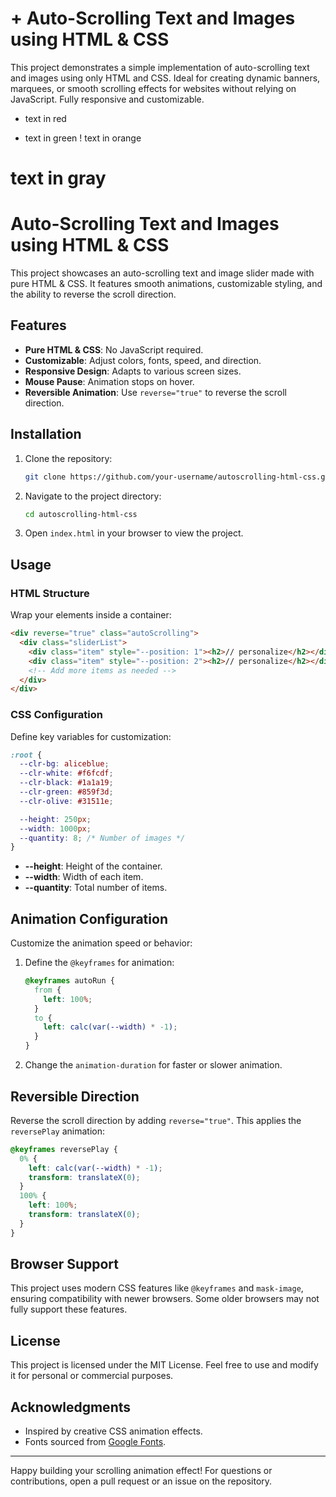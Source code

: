 # + Auto-Scrolling Text and Images using HTML & CSS
This project demonstrates a simple implementation of auto-scrolling text and images using only HTML and CSS. Ideal for creating dynamic banners, marquees, or smooth scrolling effects for websites without relying on JavaScript. Fully responsive and customizable.

- text in red
+ text in green
! text in orange
# text in gray

# Auto-Scrolling Text and Images using HTML & CSS

This project showcases an auto-scrolling text and image slider made with pure HTML & CSS. It features smooth animations, customizable styling, and the ability to reverse the scroll direction.

## Features

- **Pure HTML & CSS**: No JavaScript required.
- **Customizable**: Adjust colors, fonts, speed, and direction.
- **Responsive Design**: Adapts to various screen sizes.
- **Mouse Pause**: Animation stops on hover.
- **Reversible Animation**: Use `reverse="true"` to reverse the scroll direction.

## Installation

1. Clone the repository:
   ```bash
   git clone https://github.com/your-username/autoscrolling-html-css.git
   ```
2. Navigate to the project directory:
   ```bash
   cd autoscrolling-html-css
   ```
3. Open `index.html` in your browser to view the project.

## Usage

### HTML Structure
Wrap your elements inside a container:
```html
<div reverse="true" class="autoScrolling">
  <div class="sliderList">
    <div class="item" style="--position: 1"><h2>// personalize</h2></div>
    <div class="item" style="--position: 2"><h2>// personalize</h2></div>
    <!-- Add more items as needed -->
  </div>
</div>
```

### CSS Configuration
Define key variables for customization:
```css
:root {
  --clr-bg: aliceblue;
  --clr-white: #f6fcdf;
  --clr-black: #1a1a19;
  --clr-green: #859f3d;
  --clr-olive: #31511e;

  --height: 250px;
  --width: 1000px;
  --quantity: 8; /* Number of images */
}
```
- **--height**: Height of the container.
- **--width**: Width of each item.
- **--quantity**: Total number of items.

## Animation Configuration
Customize the animation speed or behavior:
1. Define the `@keyframes` for animation:
   ```css
   @keyframes autoRun {
     from {
       left: 100%;
     }
     to {
       left: calc(var(--width) * -1);
     }
   }
   ```
2. Change the `animation-duration` for faster or slower animation.

## Reversible Direction
Reverse the scroll direction by adding `reverse="true"`. This applies the `reversePlay` animation:
```css
@keyframes reversePlay {
  0% {
    left: calc(var(--width) * -1);
    transform: translateX(0);
  }
  100% {
    left: 100%;
    transform: translateX(0);
  }
}
```

## Browser Support
This project uses modern CSS features like `@keyframes` and `mask-image`, ensuring compatibility with newer browsers. Some older browsers may not fully support these features.

## License
This project is licensed under the MIT License. Feel free to use and modify it for personal or commercial purposes.

## Acknowledgments
- Inspired by creative CSS animation effects.
- Fonts sourced from [Google Fonts](https://fonts.google.com/).

---

Happy building your scrolling animation effect! For questions or contributions, open a pull request or an issue on the repository.





